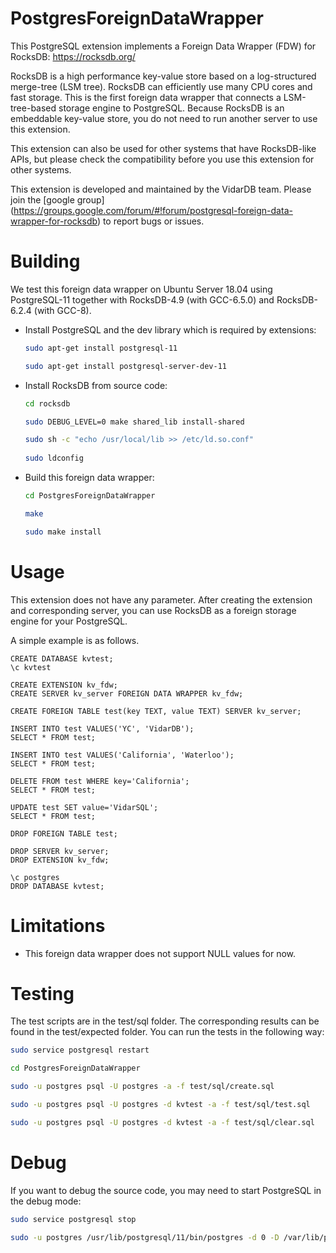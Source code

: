 # PostgresForeignDataWrapper

This PostgreSQL extension implements a Foreign Data Wrapper (FDW) for RocksDB: https://rocksdb.org/

RocksDB is a high performance key-value store based on a log-structured merge-tree (LSM tree). RocksDB can efficiently use many CPU cores and fast storage. This is the first foreign data wrapper that connects a LSM-tree-based storage engine to PostgreSQL. Because RocksDB is an embeddable key-value store, you do not need to run another server to use this extension.

This extension can also be used for other systems that have RocksDB-like APIs, but please check the compatibility before you use this extension for other systems.

This extension is developed and maintained by the VidarDB team. Please join the [google group] (https://groups.google.com/forum/#!forum/postgresql-foreign-data-wrapper-for-rocksdb) to report bugs or issues.

# Building

We test this foreign data wrapper on Ubuntu Server 18.04 using PostgreSQL-11 together with RocksDB-4.9 (with GCC-6.5.0) and RocksDB-6.2.4 (with GCC-8).

- Install PostgreSQL and the dev library which is required by extensions:

  ```sh
  sudo apt-get install postgresql-11

  sudo apt-get install postgresql-server-dev-11
  ```

- Install RocksDB from source code:


  ```sh
  cd rocksdb

  sudo DEBUG_LEVEL=0 make shared_lib install-shared
  
  sudo sh -c "echo /usr/local/lib >> /etc/ld.so.conf"  
 
  sudo ldconfig
  ```

- Build this foreign data wrapper:
  
  ```sh
  cd PostgresForeignDataWrapper 

  make

  sudo make install
  ```

# Usage

This extension does not have any parameter. After creating the extension and corresponding server, you can use RocksDB as a foreign storage engine for your PostgreSQL.

A simple example is as follows.


```
CREATE DATABASE kvtest;  
\c kvtest  

CREATE EXTENSION kv_fdw;  
CREATE SERVER kv_server FOREIGN DATA WRAPPER kv_fdw;  

CREATE FOREIGN TABLE test(key TEXT, value TEXT) SERVER kv_server;  

INSERT INTO test VALUES('YC', 'VidarDB');  
SELECT * FROM test;  

INSERT INTO test VALUES('California', 'Waterloo');  
SELECT * FROM test;  

DELETE FROM test WHERE key='California';  
SELECT * FROM test;  

UPDATE test SET value='VidarSQL';  
SELECT * FROM test;  

DROP FOREIGN TABLE test;  

DROP SERVER kv_server;  
DROP EXTENSION kv_fdw;  
  
\c postgres  
DROP DATABASE kvtest;  

``` 

# Limitations

- This foreign data wrapper does not support NULL values for now.


# Testing

The test scripts are in the test/sql folder. The corresponding results can be found in the test/expected folder. You can run the tests in the following way:


```sh
sudo service postgresql restart  

cd PostgresForeignDataWrapper

sudo -u postgres psql -U postgres -a -f test/sql/create.sql 

sudo -u postgres psql -U postgres -d kvtest -a -f test/sql/test.sql 

sudo -u postgres psql -U postgres -d kvtest -a -f test/sql/clear.sql  
```

# Debug 

If you want to debug the source code, you may need to start PostgreSQL in the debug mode:


```sh
sudo service postgresql stop  

sudo -u postgres /usr/lib/postgresql/11/bin/postgres -d 0 -D /var/lib/postgresql/11/main -c config_file=/etc/postgresql/11/main/postgresql.conf
```  
